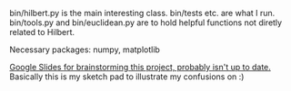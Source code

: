 bin/hilbert.py is the main interesting class. bin/tests etc. are what I run. bin/tools.py and bin/euclidean.py are to hold helpful functions not 
diretly related to Hilbert. 

Necessary packages: numpy, matplotlib

[Google Slides for brainstorming this project, probably isn't up to date.](https://docs.google.com/presentation/d/1E9zr5Q8-lw9-S9Xbquw9i7hVQPRZ7FNgBtaVWxkGXkM/edit?usp=sharing) Basically this is my sketch pad to illustrate my confusions on :\)
